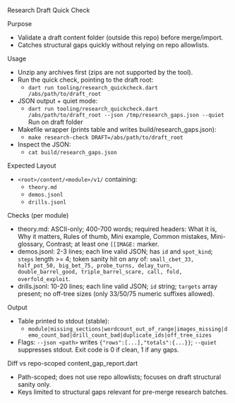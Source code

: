 Research Draft Quick Check

Purpose
- Validate a draft content folder (outside this repo) before merge/import.
- Catches structural gaps quickly without relying on repo allowlists.

Usage
- Unzip any archives first (zips are not supported by the tool).
- Run the quick check, pointing to the draft root:
  - `dart run tooling/research_quickcheck.dart /abs/path/to/draft_root`
- JSON output + quiet mode:
  - `dart run tooling/research_quickcheck.dart /abs/path/to/draft_root --json /tmp/research_gaps.json --quiet`
Run on draft folder
- Makefile wrapper (prints table and writes build/research_gaps.json):
  - `make research-check DRAFT=/abs/path/to/draft_root`
- Inspect the JSON:
  - `cat build/research_gaps.json`


Expected Layout
- `<root>/content/<module>/v1/` containing:
  - `theory.md`
  - `demos.jsonl`
  - `drills.jsonl`

Checks (per module)
- theory.md: ASCII-only; 400-700 words; required headers: What it is, Why it matters, Rules of thumb, Mini example, Common mistakes, Mini-glossary, Contrast; at least one `[[IMAGE:` marker.
- demos.jsonl: 2-3 lines; each line valid JSON; has `id` and `spot_kind`; `steps` length >= 4; token sanity hit on any of: `small_cbet_33, half_pot_50, big_bet_75, probe_turns, delay_turn, double_barrel_good, triple_barrel_scare, call, fold, overfold_exploit`.
- drills.jsonl: 10-20 lines; each line valid JSON; `id` string; `targets` array present; no off-tree sizes (only 33/50/75 numeric suffixes allowed).

Output
- Table printed to stdout (stable):
  - `module|missing_sections|wordcount_out_of_range|images_missing|demo_count_bad|drill_count_bad|duplicate_ids|off_tree_sizes`
- Flags: `--json <path>` writes `{"rows":[...],"totals":{...}}`; `--quiet` suppresses stdout. Exit code is 0 if clean, 1 if any gaps.

Diff vs repo-scoped content_gap_report.dart
- Path-scoped; does not use repo allowlists; focuses on draft structural sanity only.
- Keys limited to structural gaps relevant for pre-merge research batches.

